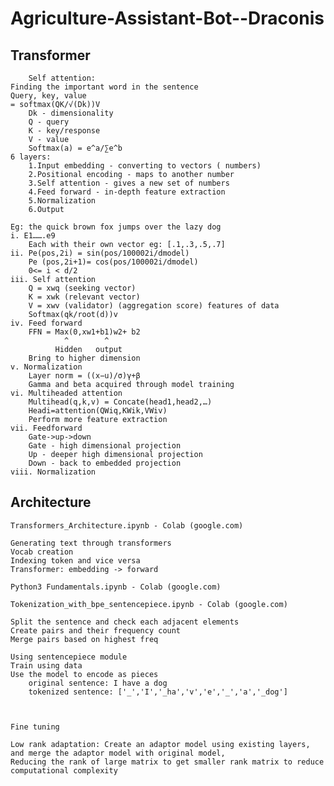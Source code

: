 # Agriculture-Assistant-Bot--Draconis
## Transformer 
       	Self attention:
	Finding the important word in the sentence 
	Query, key, value
	= softmax(QK/√(Dk))V
		Dk - dimensionality
		Q - query
		K - key/response
		V - value
		Softmax(a) = e^a/∑e^b 
	6 layers:
		1.Input embedding - converting to vectors ( numbers)
		2.Positional encoding - maps to another number
		3.Self attention - gives a new set of numbers
		4.Feed forward - in-depth feature extraction
		5.Normalization 
		6.Output
			
	Eg: the quick brown fox jumps over the lazy dog
	i. E1…….e9
		Each with their own vector eg: [.1,.3,.5,.7]
	ii. Pe(pos,2i) = sin(pos/100002i/dmodel)
		Pe (pos,2i+1)= cos(pos/100002i/dmodel)
		0<= i < d/2
	iii. Self attention 
		Q = xwq (seeking vector)
		K = xwk (relevant vector)
		V = xwv (validator) (aggregation score) features of data
		Softmax(qk/root(d))v
	iv. Feed forward
		FFN = Max(0,xw1+b1)w2+ b2 
			    ^        ^
			  Hidden   output
		Bring to higher dimension
	v. Normalization 
		Layer norm = ((x−u)/σ)γ+β
		Gamma and beta acquired through model training
	vi. Multiheaded attention
		Multihead(q,k,v) = Concate(head1,head2,…)
		Headi=attention(QWiq,KWik,VWiv)
		Perform more feature extraction
	vii. Feedforward 
		Gate->up->down
		Gate - high dimensional projection
		Up - deeper high dimensional projection
		Down - back to embedded projection
	viii. Normalization
 ## Architecture
 	Transformers_Architecture.ipynb - Colab (google.com)
	
	Generating text through transformers
	Vocab creation
	Indexing token and vice versa
	Transformer: embedding -> forward
	
	Python3 Fundamentals.ipynb - Colab (google.com)

	Tokenization_with_bpe_sentencepiece.ipynb - Colab (google.com)

	Split the sentence and check each adjacent elements
	Create pairs and their frequency count
	Merge pairs based on highest freq
	
	Using sentencepiece module
	Train using data
	Use the model to encode as pieces
		original sentence: I have a dog
		tokenized sentence: ['_','I','_ha','v','e','_','a','_dog']
	


	Fine tuning
		
	Low rank adaptation: Create an adaptor model using existing layers, and merge the adaptor model with original model,
	Reducing the rank of large matrix to get smaller rank matrix to reduce computational complexity


